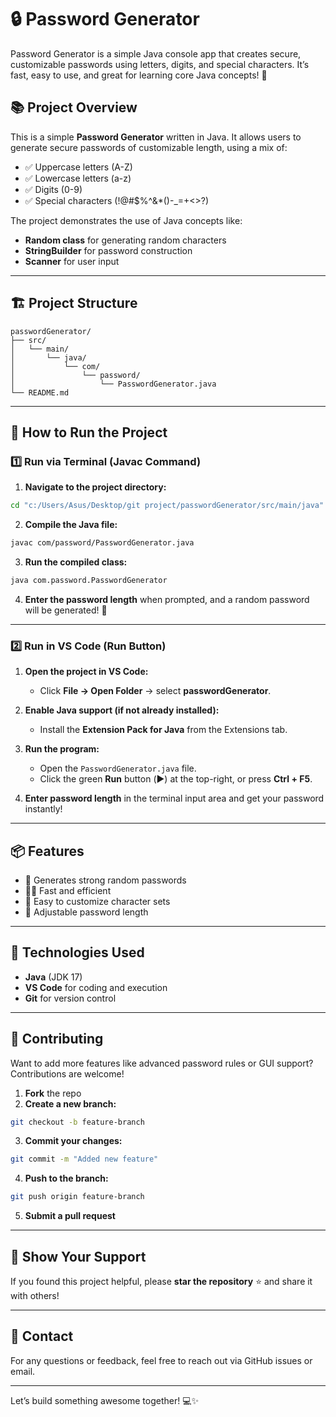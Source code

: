 # 🔒 Password Generator
Password Generator is a simple Java console app that creates secure, customizable passwords using letters, digits, and special characters. It’s fast, easy to use, and great for learning core Java concepts! 🚀

## 📚 Project Overview
This is a simple **Password Generator** written in Java. It allows users to generate secure passwords of customizable length, using a mix of:

- ✅ Uppercase letters (A-Z)
- ✅ Lowercase letters (a-z)
- ✅ Digits (0-9)
- ✅ Special characters (!@#$%^&*()-_=+<>?)

The project demonstrates the use of Java concepts like:
- **Random class** for generating random characters
- **StringBuilder** for password construction
- **Scanner** for user input

---

## 🏗️ Project Structure

```
passwordGenerator/
├── src/
│   └── main/
│       └── java/
│           └── com/
│               └── password/
│                   └── PasswordGenerator.java
└── README.md
```

---

## 🚀 How to Run the Project

### 1️⃣ Run via Terminal (Javac Command)

1. **Navigate to the project directory:**
```bash
cd "c:/Users/Asus/Desktop/git project/passwordGenerator/src/main/java"
```

2. **Compile the Java file:**
```bash
javac com/password/PasswordGenerator.java
```

3. **Run the compiled class:**
```bash
java com.password.PasswordGenerator
```

4. **Enter the password length** when prompted, and a random password will be generated! 🎉

---

### 2️⃣ Run in VS Code (Run Button)

1. **Open the project in VS Code:**
   - Click **File → Open Folder** → select **passwordGenerator**.

2. **Enable Java support (if not already installed):**
   - Install the **Extension Pack for Java** from the Extensions tab.

3. **Run the program:**
   - Open the `PasswordGenerator.java` file.
   - Click the green **Run** button (▶️) at the top-right, or press **Ctrl + F5**.

4. **Enter password length** in the terminal input area and get your password instantly!

---

## 📦 Features

- 🔐 Generates strong random passwords
- 🏃‍♂️ Fast and efficient
- 🌟 Easy to customize character sets
- 📏 Adjustable password length

---

## 🎯 Technologies Used

- **Java** (JDK 17)
- **VS Code** for coding and execution
- **Git** for version control

---

## 📢 Contributing

Want to add more features like advanced password rules or GUI support? Contributions are welcome!

1. **Fork** the repo
2. **Create a new branch:**
```bash
git checkout -b feature-branch
```
3. **Commit your changes:**
```bash
git commit -m "Added new feature"
```
4. **Push to the branch:**
```bash
git push origin feature-branch
```
5. **Submit a pull request**

---

## 🌟 Show Your Support

If you found this project helpful, please **star the repository** ⭐ and share it with others!

---

## 📧 Contact

For any questions or feedback, feel free to reach out via GitHub issues or email.

---

Let’s build something awesome together! 💻✨

